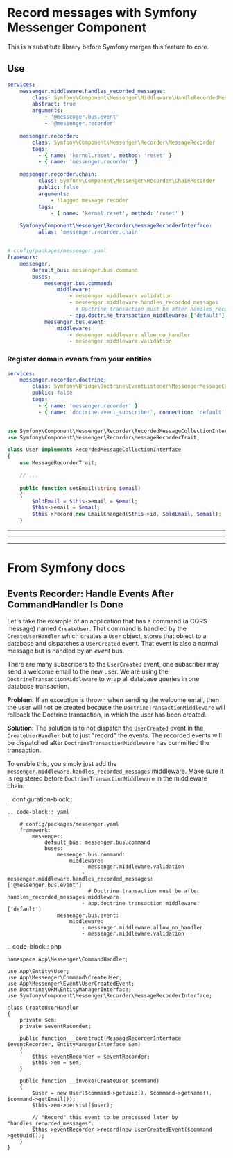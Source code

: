 # Record messages with Symfony Messenger Component

This is a substitute library before Symfony merges this feature to core. 


## Use

```yaml
services:
    messenger.middleware.handles_recorded_messages:
        class: Symfony\Component\Messenger\Middleware\HandleRecordedMessageMiddleware
        abstract: true
        arguments:
            - '@messenger.bus.event'
            - '@messenger.recorder'

    messenger.recorder:
        class: Symfony\Component\Messenger\Recorder\MessageRecorder
        tags:
          - { name: 'kernel.reset', method: 'reset' }
          - { name: 'messenger.recorder' }

    messenger.recorder.chain:
          class: Symfony\Component\Messenger\Recorder\ChainRecorder
          public: false
          arguments:
              - !tagged message.recoder
          tags:
              - { name: 'kernel.reset', method: 'reset' }

    Symfony\Component\Messenger\Recorder\MessageRecorderInterface:
          alias: 'messenger.recorder.chain'

```

```yaml

# config/packages/messenger.yaml
framework:
    messenger:
        default_bus: messenger.bus.command
        buses:
            messenger.bus.command:
                middleware:
                    - messenger.middleware.validation
                    - messenger.middleware.handles_recorded_messages
                      # Doctrine transaction must be after handles_recorded_messages middleware
                    - app.doctrine_transaction_middleware: ['default']
            messenger.bus.event:
                middleware:
                    - messenger.middleware.allow_no_handler
                    - messenger.middleware.validation
```

### Register domain events from your entities

```yaml
services:
    messenger.recorder.doctrine:
        class: Symfony\Bridge\Doctrine\EventListener\MessengerMessageCollector
        public: false
        tags:
          - { name: 'messenger.recorder' }
          - { name: 'doctrine.event_subscriber', connection: 'default' }
```

```php

use Symfony\Component\Messenger\Recorder\RecordedMessageCollectionInterface;
use Symfony\Component\Messenger\Recorder\MessageRecorderTrait;

class User implements RecordedMessageCollectionInterface
{
    use MessageRecorderTrait;

    // ...
    
    public function setEmail(string $email)
    {
        $oldEmail = $this->email = $email;
        $this->email = $email;
        $this->record(new EmailChanged($this->id, $oldEmail, $email);
    }
```

--------------
--------------
--------------

# From Symfony docs

## Events Recorder: Handle Events After CommandHandler Is Done

Let's take the example of an application that has a command (a CQRS message) named
``CreateUser``. That command is handled by the ``CreateUserHandler`` which creates
a ``User`` object, stores that object to a database and dispatches a ``UserCreated`` event.
That event is also a normal message but is handled by an *event* bus.

There are many subscribers to the ``UserCreated`` event, one subscriber may send
a welcome email to the new user. We are using the ``DoctrineTransactionMiddleware``
to wrap all database queries in one database transaction.

**Problem:** If an exception is thrown when sending the welcome email, then the user
will not be created because the ``DoctrineTransactionMiddleware`` will rollback the
Doctrine transaction, in which the user has been created.

**Solution:** The solution is to not dispatch the ``UserCreated`` event in the
``CreateUserHandler`` but to just "record" the events. The recorded events will
be dispatched after ``DoctrineTransactionMiddleware`` has committed the transaction.

To enable this, you simply just add the ``messenger.middleware.handles_recorded_messages``
middleware. Make sure it is registered before ``DoctrineTransactionMiddleware``
in the middleware chain.

.. configuration-block::

    .. code-block:: yaml

        # config/packages/messenger.yaml
        framework:
            messenger:
                default_bus: messenger.bus.command
                buses:
                    messenger.bus.command:
                        middleware:
                            - messenger.middleware.validation
                            - messenger.middleware.handles_recorded_messages: ['@messenger.bus.event']
                              # Doctrine transaction must be after handles_recorded_messages middleware
                            - app.doctrine_transaction_middleware: ['default']
                    messenger.bus.event:
                        middleware:
                            - messenger.middleware.allow_no_handler
                            - messenger.middleware.validation

.. code-block:: php

    namespace App\Messenger\CommandHandler;

    use App\Entity\User;
    use App\Messenger\Command\CreateUser;
    use App\Messenger\Event\UserCreatedEvent;
    use Doctrine\ORM\EntityManagerInterface;
    use Symfony\Component\Messenger\Recorder\MessageRecorderInterface;

    class CreateUserHandler
    {
        private $em;
        private $eventRecorder;

        public function __construct(MessageRecorderInterface $eventRecorder, EntityManagerInterface $em)
        {
            $this->eventRecorder = $eventRecorder;
            $this->em = $em;
        }

        public function __invoke(CreateUser $command)
        {
            $user = new User($command->getUuid(), $command->getName(), $command->getEmail());
            $this->em->persist($user);

            // "Record" this event to be processed later by "handles_recorded_messages".
            $this->eventRecorder->record(new UserCreatedEvent($command->getUuid());
        }
    }
